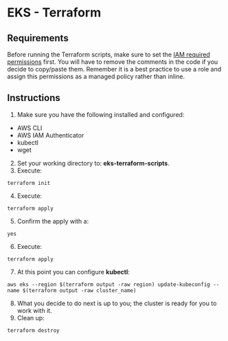 # EKS - Terraform

## Requirements

Before running the Terraform scripts, make sure to set the [IAM required permissions](./iam-required-permissions.md) first. You will have to remove the comments in the code if you decide to copy/paste them. Remember it is a best practice to use a role and assign this permissions as a managed policy rather than inline.

## Instructions

1. Make sure you have the following installed and configured:
- AWS CLI
- AWS IAM Authenticator
- kubectl
- wget 
2. Set your working directory to: **eks-terraform-scripts**.
3. Execute:
```shell
terraform init
```
4. Execute:
```shell
terraform apply
```
5. Confirm the apply with a:
```shell
yes
```
6. Execute:
```shell
terraform apply
```
7. At this point you can configure **kubectl**:
```shell
aws eks --region $(terraform output -raw region) update-kubeconfig --name $(terraform output -raw cluster_name)
```
8. What you decide to do next is up to you; the cluster is ready for you to work with it.
9. Clean up:
```shell
terraform destroy
```